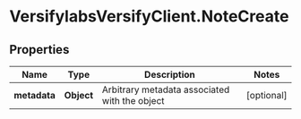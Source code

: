 # VersifylabsVersifyClient.NoteCreate

## Properties

Name | Type | Description | Notes
------------ | ------------- | ------------- | -------------
**metadata** | **Object** | Arbitrary metadata associated with the object | [optional] 


